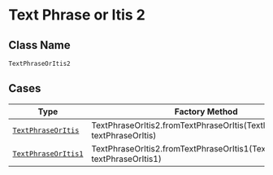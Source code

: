 
# Text Phrase or Itis 2

## Class Name

`TextPhraseOrItis2`

## Cases

| Type | Factory Method |
|  --- | --- |
| [`TextPhraseOrItis`](../../../doc/models/text-phrase-or-itis.md) | TextPhraseOrItis2.fromTextPhraseOrItis(TextPhraseOrItis textPhraseOrItis) |
| [`TextPhraseOrItis1`](../../../doc/models/text-phrase-or-itis-1.md) | TextPhraseOrItis2.fromTextPhraseOrItis1(TextPhraseOrItis1 textPhraseOrItis1) |

